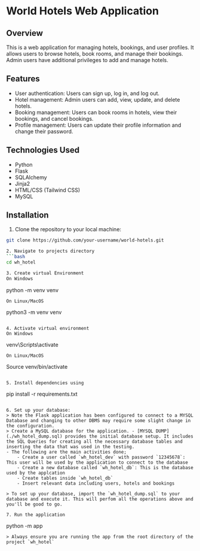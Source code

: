 # World Hotels Web Application

## Overview

This is a web application for managing hotels, bookings, and user profiles. It allows users to browse hotels, book rooms, and manage their bookings. Admin users have additional privileges to add and manage hotels.

## Features

- User authentication: Users can sign up, log in, and log out.
- Hotel management: Admin users can add, view, update, and delete hotels.
- Booking management: Users can book rooms in hotels, view their bookings, and cancel bookings.
- Profile management: Users can update their profile information and change their password.

## Technologies Used

- Python
- Flask
- SQLAlchemy
- Jinja2
- HTML/CSS (Tailwind CSS)
- MySQL

## Installation

1. Clone the repository to your local machine:

```bash
git clone https://github.com/your-username/world-hotels.git

2. Navigate to projects directory
```bash
cd wh_hotel

3. Create virtual Environment
On Windows
```
python -m venv venv
```
On Linux/MacOS
```
python3 -m venv venv
```

4. Activate virtual environment
On Windows
```
venv\Scripts\activate
```
On Linux/MacOS
```
Source venv/bin/activate
```

5. Install dependencies using
```
pip install -r requirements.txt
```

6. Set up your database:
> Note the Flask application has been configured to connect to a MYSQL Database and changing to other DBMS may require some slight change in the configuration.
> Create a MySQL database for the application. - [MYSQL DUMP](./wh_hotel_dump.sql) provides the initial database setup. It includes the SQL Queries for creating all the necessary database tables and inserting the data that was used in the testing.
- The following are the main activities done;
	- Create a user called `wh_hotel_dev` with password `12345678`: This user will be used by the application to connect to the database
	- Create a new database called `wh_hotel_db`: This is the database used by the applcation
	- Create tables inside `wh_hotel_db`
	- Insert relevant data including users, hotels and bookings

> To set up your database, import the `wh_hotel_dump.sql` to your database and execute it. This will perfom all the operations above and you'll be good to go.

7. Run the application
```
python -m app
```
> Always ensure you are running the app from the root directory of the project `wh_hotel`
